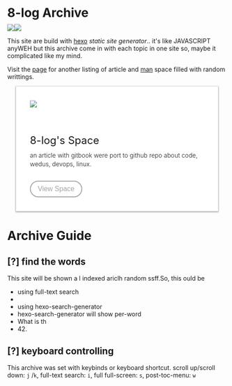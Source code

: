 # 8-log Archive

<span class='plus' id='plus_block_1'> <img src='https://img.shields.io/badge/License-CC%20BY--NC%204.0-lightgrey.svg' /> </span><span class='plus' id='plus_block_1'> <img src='https://api.netlify.com/api/v1/badges/95b6550b-d1cb-44d6-912d-011055d10ccd/deploy-status' /> </span>
<style>
.plus {
  display: inline-block;
  margin-top: -10px;
}
</style>

This site are build with [hexo](https://hexo.io) *static site generator*.. it's like JAVASCRIPT anyWEH but this archive come in with each topic in one site so, maybe it complicated like my mind.

Visit the [page](space/) for another listing of article and [man](space/man) space filled with random writtings.

<div class="yo-card">
  <div class="yo-card__icon">
  <span width=100% height=100%> <img src='https://res.cloudinary.com/bimagv/image/upload/v1602161692/icon/spaces_-M4mNN77EQEWVxyTFvh0_avatar-1600878893727_o7m7rd.png' /> </span>
  </div>
  <h1 class="yo-card__title">8-log's Space</h1>
  <p class="yo-card__description">an article with gitbook were port to github repo about code, wedus, devops, linux.</p><br/>
  <input class="yo-btn yo-btn--outline" type="button" onclick="location.href='https://8log.js.org/space';" value="View Space" />
</div>
<style>
  .yo-btn {
  display: inline-block;
  vertical-align: middle;
  background: none;
  cursor: pointer;
  padding: 0;
  margin: 0;
  outline: 0;
  border: none;
}
.yo-btn--outline {
  background: transparent;
  border: 2px solid #A1A5A8;
  color: #A1A5A8;
  font-size: 1rem;
  padding: 0.5rem 1rem;
  min-width: 7.5rem;
  border-radius: 1.5rem;
  transition: all 0.2s ease-in;
}
.yo-btn--outline:hover {
  background-color: #42B983;
  border-color: #42B983;
  color: #FFFFFF;
}
.yo-card {
  background-color: #FFFFFF;
  padding: 2rem;
  max-width: 400px;
  box-shadow: 0 1px 3px 1px #A1A5A8;
  margin: 0 20px;
}
.yo-card__title {
  clear: both;
  margin: 0;
  padding: 0;
  font-weight: 400;
  font-size: 1.5rem;
  line-height: 1em;
  margin-bottom: 0.75rem;
}
.yo-card__description {
  margin: 0 0 0.75rem;
  font-weight: 300;
  line-height: 1.4;
  word-break: break-word;
}
.yo-card__icon {
  overflow: hidden;
  height: 3.5rem;
  width: 3rem;
  margin-bottom: 1.5rem;
  float: left;
}
</style>

# Archive Guide
## [?] find the words
This site will be shown a l indexed ariclh random ssff.So, this ould be
<ul>
   <li class="question" id="question"><div class="expand-bar"></div>using full-text search</li>
  <li class="answer"> 
  </li>
   <li class="question"><div class="expand-bar"></div>using hexo-search-generator</li>
  <li class="answer">hexo-search-generator will show per-word </li>
   <li class="question"><div class="expand-bar"></div>What is th</li>
  <li class="answer">42.</li>
</ul>

## [?] keyboard controlling
This archive was set with keybinds or keyboard shortcut. scroll up/scroll down: ```j``` /```k```,  full-text search: ```i```, full full-screen: ```s```, post-toc-menu: ```w```